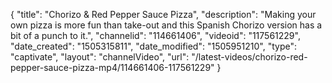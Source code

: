 {
    "title": "Chorizo & Red Pepper Sauce Pizza",
    "description": "Making  your own pizza is more fun than take-out and this Spanish Chorizo version has a bit of a punch to it.",
    "channelid": "114661406",
    "videoid": "117561229",
    "date_created": "1505315811",
    "date_modified": "1505951210",
    "type": "captivate",
    "layout": "channelVideo",
    "url": "\/latest-videos\/chorizo-red-pepper-sauce-pizza-mp4\/114661406-117561229"
}
